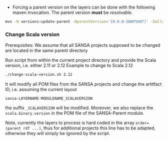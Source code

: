 
* Forcing a parent version on the layers can be done with the following maven invocation. The parent version **must** be *resolvable*.

```bash
mvn -N versions:update-parent -DparentVersion='[0.6.0-SNAPSHOT]' -DallowSnapshots=true versions:update-child-modules
```

### Change Scala version
Prerequisites: We assume that all SANSA projects supposed to be changed are located in the same parent directory 

Run script from within the current project directory and provide the Scala version, i.e. either 2.11 or 2.12
Example to change to Scala 2.12
```bash
./change-scala-version.sh 2.12
```
It will modify all POM files from the SANSA projects and change the artitfact ID, i.e. assuming the current layout

`sansa-LAYERNAME-MODULENAME_SCALAVERSION`

the suffix `_SCALAVERSION` will be modified.
Moreover, we also replace the `scala.binary.version` in the POM file of the SANSA-Parent module.

Note, currently the layers to process is hard coded in the array `order=(parent rdf ...)`, thus for additional projects this line has to be adapted, otherwise they will simply be ignored by the script.
